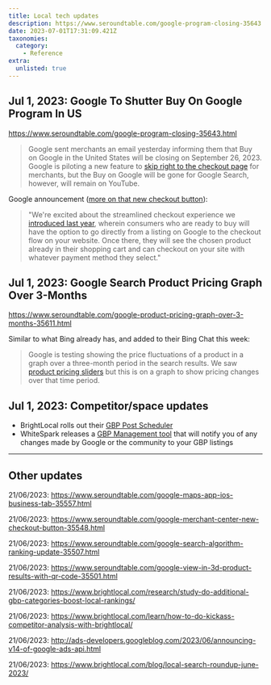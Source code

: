 ```yaml
---
title: Local tech updates
description: https://www.seroundtable.com/google-program-closing-35643.html
date: 2023-07-01T17:31:09.421Z
taxonomies:
  category:
    - Reference
extra:
  unlisted: true
---
```

## Jul  1, 2023: Google To Shutter Buy On Google Program In US
https://www.seroundtable.com/google-program-closing-35643.html

> Google sent merchants an email yesterday informing them that Buy on Google in the United States will be closing on September 26, 2023. Google is piloting a new feature to [skip right to the checkout page](https://www.seroundtable.com/google-merchant-center-new-checkout-button-35548.html) for merchants, but the Buy on Google will be gone for Google Search, however, will remain on YouTube.

Google announcement ([more on that new checkout button](https://www.seroundtable.com/google-merchant-center-new-checkout-button-35548.html)):

> "We're excited about the streamlined checkout experience we [introduced last year](https://support.google.com/google-ads/answer/12172007), wherein consumers who are ready to buy will have the option to go directly from a listing on Google to the checkout flow on your website. Once there, they will see the chosen product already in their shopping cart and can checkout on your site with whatever payment method they select." 


## Jul  1, 2023: Google Search Product Pricing Graph Over 3-Months
https://www.seroundtable.com/google-product-pricing-graph-over-3-months-35611.html

Similar to what Bing already has, and added to their Bing Chat this week:
> Google is testing showing the price fluctuations of a product in a graph over a three-month period in the search results. We saw [product pricing sliders](https://www.seroundtable.com/google-price-range-slider-with-store-names-35576.html) but this is on a graph to show pricing changes over that time period.

## Jul  1, 2023: Competitor/space updates

* BrightLocal rolls out their [GBP Post Scheduler](https://www.brightlocal.com/blog/introducing-gbp-post-scheduler/)
* WhiteSpark releases a [GBP Management tool](https://whitespark.ca/gbp-management-beta) that will notify you of any changes made by Google or the community to your GBP listings


-----------


## Other updates

21/06/2023: https://www.seroundtable.com/google-maps-app-ios-business-tab-35557.html

21/06/2023: https://www.seroundtable.com/google-merchant-center-new-checkout-button-35548.html

21/06/2023: https://www.seroundtable.com/google-search-algorithm-ranking-update-35507.html

21/06/2023: https://www.seroundtable.com/google-view-in-3d-product-results-with-qr-code-35501.html

21/06/2023: https://www.brightlocal.com/research/study-do-additional-gbp-categories-boost-local-rankings/

21/06/2023: https://www.brightlocal.com/learn/how-to-do-kickass-competitor-analysis-with-brightlocal/

21/06/2023: http://ads-developers.googleblog.com/2023/06/announcing-v14-of-google-ads-api.html

21/06/2023: https://www.brightlocal.com/blog/local-search-roundup-june-2023/